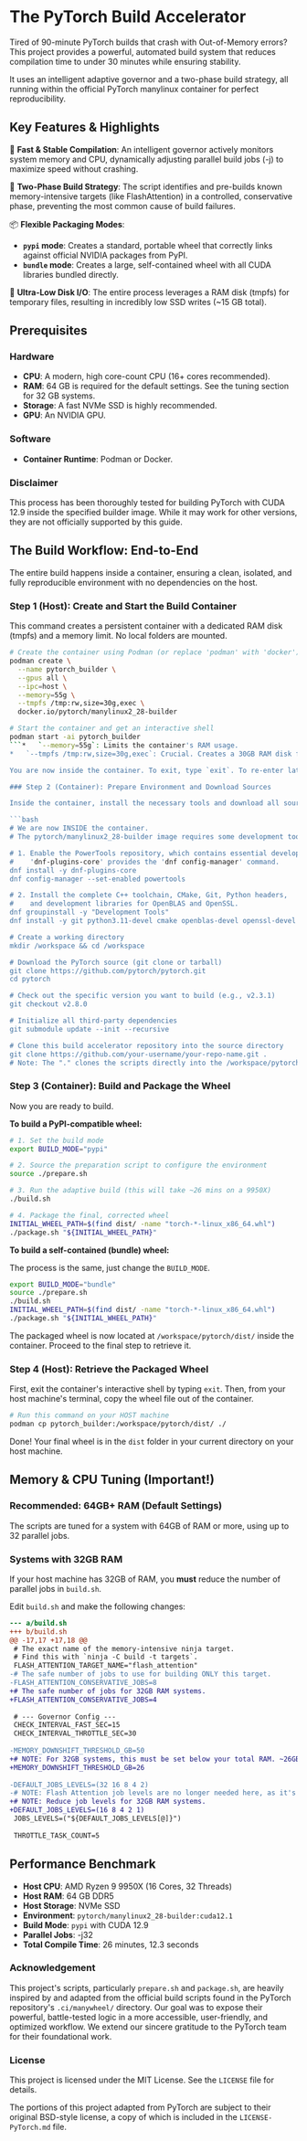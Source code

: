 # The PyTorch Build Accelerator

Tired of 90-minute PyTorch builds that crash with Out-of-Memory errors? This project provides a powerful, automated build system that reduces compilation time to under 30 minutes while ensuring stability.

It uses an intelligent adaptive governor and a two-phase build strategy, all running within the official PyTorch manylinux container for perfect reproducibility.

## Key Features & Highlights

🚀 **Fast & Stable Compilation**: An intelligent governor actively monitors system memory and CPU, dynamically adjusting parallel build jobs (-j) to maximize speed without crashing.

🧠 **Two-Phase Build Strategy**: The script identifies and pre-builds known memory-intensive targets (like FlashAttention) in a controlled, conservative phase, preventing the most common cause of build failures.

📦 **Flexible Packaging Modes**:
*   **`pypi` mode**: Creates a standard, portable wheel that correctly links against official NVIDIA packages from PyPI.
*   **`bundle` mode**: Creates a large, self-contained wheel with all CUDA libraries bundled directly.

💾 **Ultra-Low Disk I/O**: The entire process leverages a RAM disk (tmpfs) for temporary files, resulting in incredibly low SSD writes (~15 GB total).

## Prerequisites
### Hardware
*   **CPU**: A modern, high core-count CPU (16+ cores recommended).
*   **RAM**: 64 GB is required for the default settings. See the tuning section for 32 GB systems.
*   **Storage**: A fast NVMe SSD is highly recommended.
*   **GPU**: An NVIDIA GPU.

### Software
*   **Container Runtime**: Podman or Docker.

### Disclaimer
This process has been thoroughly tested for building PyTorch with CUDA 12.9 inside the specified builder image. While it may work for other versions, they are not officially supported by this guide.

## The Build Workflow: End-to-End

The entire build happens inside a container, ensuring a clean, isolated, and fully reproducible environment with no dependencies on the host.

### Step 1 (Host): Create and Start the Build Container

This command creates a persistent container with a dedicated RAM disk (tmpfs) and a memory limit. No local folders are mounted.

```bash
# Create the container using Podman (or replace 'podman' with 'docker')
podman create \
  --name pytorch_builder \
  --gpus all \
  --ipc=host \
  --memory=55g \
  --tmpfs /tmp:rw,size=30g,exec \
  docker.io/pytorch/manylinux2_28-builder

# Start the container and get an interactive shell
podman start -ai pytorch_builder
```*   `--memory=55g`: Limits the container's RAM usage.
*   `--tmpfs /tmp:rw,size=30g,exec`: Crucial. Creates a 30GB RAM disk for temporary files to maximize speed and minimize SSD wear.

You are now inside the container. To exit, type `exit`. To re-enter later, simply run `podman start -ai pytorch_builder` again.

### Step 2 (Container): Prepare Environment and Download Sources

Inside the container, install the necessary tools and download all source code.

```bash
# We are now INSIDE the container.
# The pytorch/manylinux2_28-builder image requires some development tools.

# 1. Enable the PowerTools repository, which contains essential developer libraries.
#    'dnf-plugins-core' provides the 'dnf config-manager' command.
dnf install -y dnf-plugins-core
dnf config-manager --set-enabled powertools

# 2. Install the complete C++ toolchain, CMake, Git, Python headers,
#    and development libraries for OpenBLAS and OpenSSL.
dnf groupinstall -y "Development Tools"
dnf install -y git python3.11-devel cmake openblas-devel openssl-devel

# Create a working directory
mkdir /workspace && cd /workspace

# Download the PyTorch source (git clone or tarball)
git clone https://github.com/pytorch/pytorch.git
cd pytorch

# Check out the specific version you want to build (e.g., v2.3.1)
git checkout v2.8.0

# Initialize all third-party dependencies
git submodule update --init --recursive

# Clone this build accelerator repository into the source directory
git clone https://github.com/your-username/your-repo-name.git .
# Note: The "." clones the scripts directly into the /workspace/pytorch directory.
```

### Step 3 (Container): Build and Package the Wheel

Now you are ready to build.

**To build a PyPI-compatible wheel:**
```bash
# 1. Set the build mode
export BUILD_MODE="pypi"

# 2. Source the preparation script to configure the environment
source ./prepare.sh

# 3. Run the adaptive build (this will take ~26 mins on a 9950X)
./build.sh

# 4. Package the final, corrected wheel
INITIAL_WHEEL_PATH=$(find dist/ -name "torch-*-linux_x86_64.whl")
./package.sh "${INITIAL_WHEEL_PATH}"
```
**To build a self-contained (bundle) wheel:**

The process is the same, just change the `BUILD_MODE`.
```bash
export BUILD_MODE="bundle"
source ./prepare.sh
./build.sh
INITIAL_WHEEL_PATH=$(find dist/ -name "torch-*-linux_x86_64.whl")
./package.sh "${INITIAL_WHEEL_PATH}"
```
The packaged wheel is now located at `/workspace/pytorch/dist/` inside the container. Proceed to the final step to retrieve it.

### Step 4 (Host): Retrieve the Packaged Wheel

First, exit the container's interactive shell by typing `exit`. Then, from your host machine's terminal, copy the wheel file out of the container.

```bash
# Run this command on your HOST machine
podman cp pytorch_builder:/workspace/pytorch/dist/ ./
```

Done! Your final wheel is in the `dist` folder in your current directory on your host machine.

## Memory & CPU Tuning (Important!)
### Recommended: 64GB+ RAM (Default Settings)
The scripts are tuned for a system with 64GB of RAM or more, using up to 32 parallel jobs.

### Systems with 32GB RAM
If your host machine has 32GB of RAM, you **must** reduce the number of parallel jobs in `build.sh`.

Edit `build.sh` and make the following changes:
```diff
--- a/build.sh
+++ b/build.sh
@@ -17,17 +17,18 @@
 # The exact name of the memory-intensive ninja target.
 # Find this with `ninja -C build -t targets`.
 FLASH_ATTENTION_TARGET_NAME="flash_attention"
-# The safe number of jobs to use for building ONLY this target.
-FLASH_ATTENTION_CONSERVATIVE_JOBS=8
+# The safe number of jobs for 32GB RAM systems.
+FLASH_ATTENTION_CONSERVATIVE_JOBS=4
 
 # --- Governor Config ---
 CHECK_INTERVAL_FAST_SEC=15
 CHECK_INTERVAL_THROTTLE_SEC=30
 
-MEMORY_DOWNSHIFT_THRESHOLD_GB=50
+# NOTE: For 32GB systems, this must be set below your total RAM. ~26GB is safe.
+MEMORY_DOWNSHIFT_THRESHOLD_GB=26
 
-DEFAULT_JOBS_LEVELS=(32 16 8 4 2)
-# NOTE: Flash Attention job levels are no longer needed here, as it's built separately.
+# NOTE: Reduce job levels for 32GB RAM systems.
+DEFAULT_JOBS_LEVELS=(16 8 4 2 1)
 JOBS_LEVELS=("${DEFAULT_JOBS_LEVELS[@]}")
 
 THROTTLE_TASK_COUNT=5
```

## Performance Benchmark
*   **Host CPU**: AMD Ryzen 9 9950X (16 Cores, 32 Threads)
*   **Host RAM**: 64 GB DDR5
*   **Host Storage**: NVMe SSD
*   **Environment**: `pytorch/manylinux2_28-builder:cuda12.1`
*   **Build Mode**: `pypi` with CUDA 12.9
*   **Parallel Jobs**: -j32
*   **Total Compile Time**: 26 minutes, 12.3 seconds

### **Acknowledgement**

This project's scripts, particularly `prepare.sh` and `package.sh`, are heavily inspired by and adapted from the official build scripts found in the PyTorch repository's `.ci/manywheel/` directory. Our goal was to expose their powerful, battle-tested logic in a more accessible, user-friendly, and optimized workflow. We extend our sincere gratitude to the PyTorch team for their foundational work.

### **License**

This project is licensed under the MIT License. See the `LICENSE` file for details.

The portions of this project adapted from PyTorch are subject to their original BSD-style license, a copy of which is included in the `LICENSE-PyTorch.md` file.

